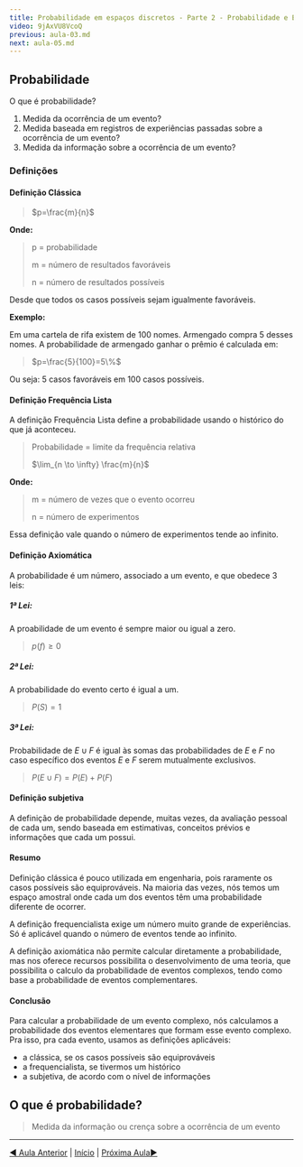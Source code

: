 ```yaml
---
title: Probabilidade em espaços discretos - Parte 2 - Probabilidade e Estatística | Aula 4
video: 9jAxVU8VcoQ
previous: aula-03.md
next: aula-05.md
---
```


## Probabilidade

O que é probabilidade? 

1. Medida da ocorrência de um evento?
2. Medida baseada em registros de experiências passadas sobre a ocorrência de um evento?
3. Medida da informação sobre a ocorrência de um evento?

### Definições

#### Definição Clássica

> $p=\frac{m}{n}$

**Onde:**
> p = probabilidade
>
> m = número de resultados favoráveis
>
> n = número de resultados possíveis

Desde que todos os casos possíveis sejam igualmente favoráveis.

**Exemplo:**

Em uma cartela de rifa existem de 100 nomes. Armengado compra 5 desses nomes. A probabilidade de armengado ganhar o prêmio é calculada em:

> $p=\frac{5}{100}=5\%$

Ou seja: 5 casos favoráveis em 100 casos possíveis.

#### Definição Frequência Lista

A definição Frequência Lista define a probabilidade usando o histórico do que já aconteceu. 

> Probabilidade = limite da frequência relativa
>
> $\lim_{n \to \infty} \frac{m}{n}$

**Onde:**

> m = número de vezes que o evento ocorreu
>
>n = número de experimentos

Essa definição vale quando o número de experimentos tende ao infinito.

#### Definição Axiomática

A probabilidade é um número, associado a um evento, e que obedece 3 leis:

##### 1ª Lei:

A proabilidade de um evento é sempre maior ou igual a zero.

> $p(f) \ge 0$

##### 2ª Lei:

A probabilidade do evento certo é igual a um.

> $P(S) = 1$

##### 3ª Lei:

Probabilidade de $E \cup F$ é igual às somas das probabilidades de $E$ e $F$ no caso específico dos eventos $E$ e $F$ serem mutualmente exclusivos.

> $P(E \cup F) = P(E) + P(F)$

#### Definição subjetiva

A definição de probabilidade depende, muitas vezes, da avaliação pessoal de cada um, sendo baseada em estimativas, conceitos prévios e informações que cada um possui.

#### Resumo

Definição clássica é pouco utilizada em engenharia, pois raramente os casos possíveis são equiprováveis. Na maioria das vezes, nós temos um espaço amostral onde cada um dos eventos têm uma probabilidade diferente de ocorrer.

A definição frequencialista exige um número muito grande de experiências. Só é aplicável quando o número de eventos tende ao infinito.

A definição axiomática não permite calcular diretamente a probabilidade, mas nos oferece recursos possibilita o desenvolvimento de uma teoria, que possibilita o calculo da probabilidade de eventos complexos, tendo como base a probabilidade de eventos complementares.

#### Conclusão

Para calcular a probabilidade de um evento complexo, nós calculamos a probabilidade dos eventos elementares que formam esse evento complexo. Pra isso, pra cada evento, usamos as definições aplicáveis:

* a clássica, se os casos possíveis são equiprováveis
* a frequencialista, se tivermos um histórico
* a subjetiva, de acordo com o nível de informações

## O que é probabilidade?

> Medida da informação ou crença sobre a ocorrência de um evento

---
[&#9668; Aula Anterior](aula-03.md) | [Início](README.md) | [Próxima Aula&#9658;](aula-05.md)